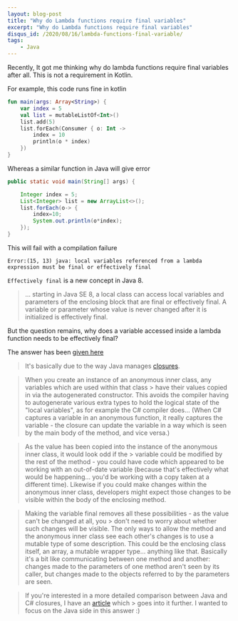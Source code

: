 ```yaml
---
layout: blog-post
title: "Why do Lambda functions require final variables"
excerpt: "Why do Lambda functions require final variables"
disqus_id: /2020/08/16/lambda-functions-final-variable/
tags:
    - Java
---
```


Recently, It got me thinking why do lambda functions require final variables
after all. This is not a requirement in Kotlin.

For example, this code runs fine in kotlin


```kotlin
fun main(args: Array<String>) {
    var index = 5
    val list = mutableListOf<Int>()
    list.add(5)
    list.forEach(Consumer { o: Int ->
        index = 10
        println(o * index)
    })
}
```
Whereas a similar function in Java will give error

```java
public static void main(String[] args) {

    Integer index = 5;
    List<Integer> list = new ArrayList<>();
    list.forEach(o-> {
        index=10;
        System.out.println(o*index);
    });
}
```

This will fail with a compilation failure

```
Error:(15, 13) java: local variables referenced from a lambda expression must be final or effectively final
```

`Effectively final` is a new concept in Java 8.

> ... starting in Java SE 8, a local class can access local variables and
> parameters of the enclosing block that are final or effectively final. 
> A variable or parameter whose value is never changed after it is initialized is effectively final.

But the question remains, why does a variable accessed inside a lambda function
needs to be effectively final?

The answer has been [given
here](https://stackoverflow.com/questions/4732544/why-are-only-final-variables-accessible-in-anonymous-class)


> It's basically due to the way Java manages [closures](https://en.wikipedia.org/wiki/Closure_(computer_programming)).

> When you create an instance of an anonymous inner class, any variables which
> are used within that class > have their values copied in via the autogenerated
> constructor. This avoids the compiler having to autogenerate various extra
> types to hold the logical state of the "local variables", as for example the
> C# compiler does... (When C# captures a variable in an anonymous function, it
> really captures the variable - the closure can update the variable in a way
> which is seen by the main body of the method, and vice versa.)

> As the value has been copied into the instance of the anonymous inner class,
> it would look odd if the > variable could be modified by the rest of the
> method - you could have code which appeared to be working with an out-of-date
> variable (because that's effectively what would be happening... you'd be
> working with a copy taken at a different time). Likewise if you could make
> changes within the anonymous inner class, developers might expect those
> changes to be visible within the body of the enclosing method.

> Making the variable final removes all these possibilities - as the value can't
> be changed at all, you > don't need to worry about whether such changes will
> be visible. The only ways to allow the method and the anonymous inner class
> see each other's changes is to use a mutable type of some description. This
> could be the enclosing class itself, an array, a mutable wrapper type...
> anything like that. Basically it's a bit like communicating between one method
> and another: changes made to the parameters of one method aren't seen by its
> caller, but changes made to the objects referred to by the parameters are
> seen.

> If you're interested in a more detailed comparison between Java and C#
> closures, I have an [article](https://csharpindepth.com/Articles/Closures) which > goes into it further. I wanted to focus on
> the Java side in this answer :)